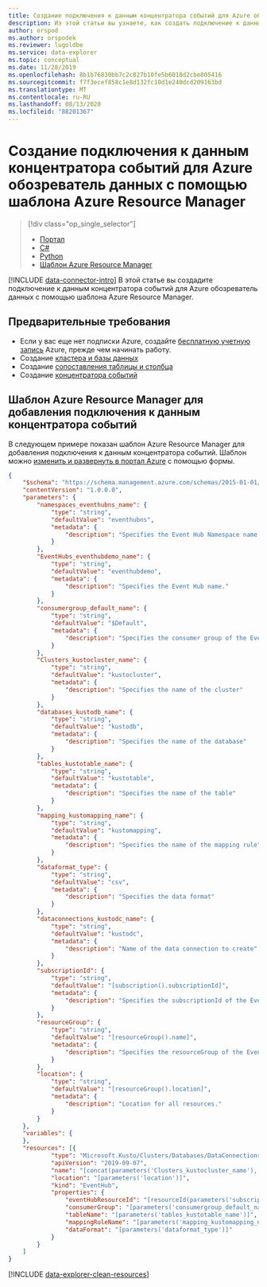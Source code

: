 ```yaml
---
title: Создание подключения к данным концентратора событий для Azure обозреватель данных с помощью шаблона Azure Resource Manager
description: Из этой статьи вы узнаете, как создать подключение к данным концентратора событий для Azure обозреватель данных с помощью шаблона Azure Resource Manager.
author: orspod
ms.author: orspodek
ms.reviewer: lugoldbe
ms.service: data-explorer
ms.topic: conceptual
ms.date: 11/28/2019
ms.openlocfilehash: 8b1b76830bb7c2c827b10fe5b6018d2cbe805416
ms.sourcegitcommit: f7f3ecef858c1e8d132fc10d1e240dcd209163bd
ms.translationtype: MT
ms.contentlocale: ru-RU
ms.lasthandoff: 08/13/2020
ms.locfileid: "88201367"
---
```

# <a name="create-an-event-hub-data-connection-for-azure-data-explorer-by-using-azure-resource-manager-template"></a>Создание подключения к данным концентратора событий для Azure обозреватель данных с помощью шаблона Azure Resource Manager

> [!div class="op_single_selector"]
> * [Портал](ingest-data-event-hub.md)
> * [C#](data-connection-event-hub-csharp.md)
> * [Python](data-connection-event-hub-python.md)
> * [Шаблон Azure Resource Manager](data-connection-event-hub-resource-manager.md)

[!INCLUDE [data-connector-intro](includes/data-connector-intro.md)] 
В этой статье вы создадите подключение к данным концентратора событий для Azure обозреватель данных с помощью шаблона Azure Resource Manager.

## <a name="prerequisites"></a>Предварительные требования

* Если у вас еще нет подписки Azure, создайте [бесплатную учетную запись](https://azure.microsoft.com/free/) Azure, прежде чем начинать работу.
* Создание [кластера и базы данных](create-cluster-database-portal.md)
* Создание [сопоставления таблицы и столбца](ingest-data-event-hub.md#create-a-target-table-in-azure-data-explorer)
* Создание [концентратора событий](https://docs.microsoft.com/azure/event-hubs/event-hubs-create)

## <a name="azure-resource-manager-template-for-adding-an-event-hub-data-connection"></a>Шаблон Azure Resource Manager для добавления подключения к данным концентратора событий

В следующем примере показан шаблон Azure Resource Manager для добавления подключения к данным концентратора событий.  Шаблон можно [изменить и развернуть в портал Azure](/azure/azure-resource-manager/resource-manager-quickstart-create-templates-use-the-portal#edit-and-deploy-the-template) с помощью формы.

```json
{
    "$schema": "https://schema.management.azure.com/schemas/2015-01-01/deploymentTemplate.json#",
    "contentVersion": "1.0.0.0",
    "parameters": {
        "namespaces_eventhubns_name": {
            "type": "string",
            "defaultValue": "eventhubns",
            "metadata": {
                "description": "Specifies the Event Hub Namespace name."
            }
        },
        "EventHubs_eventhubdemo_name": {
            "type": "string",
            "defaultValue": "eventhubdemo",
            "metadata": {
                "description": "Specifies the Event Hub name."
            }
        },
        "consumergroup_default_name": {
            "type": "string",
            "defaultValue": "$Default",
            "metadata": {
                "description": "Specifies the consumer group of the Event Hub."
            }
        },
        "Clusters_kustocluster_name": {
            "type": "string",
            "defaultValue": "kustocluster",
            "metadata": {
                "description": "Specifies the name of the cluster"
            }
        },
        "databases_kustodb_name": {
            "type": "string",
            "defaultValue": "kustodb",
            "metadata": {
                "description": "Specifies the name of the database"
            }
        },
        "tables_kustotable_name": {
            "type": "string",
            "defaultValue": "kustotable",
            "metadata": {
                "description": "Specifies the name of the table"
            }
        },
        "mapping_kustomapping_name": {
            "type": "string",
            "defaultValue": "kustomapping",
            "metadata": {
                "description": "Specifies the name of the mapping rule"
            }
        },
        "dataformat_type": {
            "type": "string",
            "defaultValue": "csv",
            "metadata": {
                "description": "Specifies the data format"
            }
        },
        "dataconnections_kustodc_name": {
            "type": "string",
            "defaultValue": "kustodc",
            "metadata": {
                "description": "Name of the data connection to create"
            }
        },
        "subscriptionId": {
            "type": "string",
            "defaultValue": "[subscription().subscriptionId]",
            "metadata": {
                "description": "Specifies the subscriptionId of the Event Hub"
            }
        },
        "resourceGroup": {
            "type": "string",
            "defaultValue": "[resourceGroup().name]",
            "metadata": {
                "description": "Specifies the resourceGroup of the Event Hub"
            }
        },
        "location": {
            "type": "string",
            "defaultValue": "[resourceGroup().location]",
            "metadata": {
                "description": "Location for all resources."
            }
        }
    },
    "variables": {
    },
    "resources": [{
            "type": "Microsoft.Kusto/Clusters/Databases/DataConnections",
            "apiVersion": "2019-09-07",
            "name": "[concat(parameters('Clusters_kustocluster_name'), '/', parameters('databases_kustodb_name'), '/', parameters('dataconnections_kustodc_name'))]",
            "location": "[parameters('location')]",
            "kind": "EventHub",
            "properties": {
                "eventHubResourceId": "[resourceId(parameters('subscriptionId'), parameters('resourceGroup'), 'Microsoft.EventHub/namespaces/eventhubs', parameters('namespaces_eventhubns_name'), parameters('EventHubs_eventhubdemo_name'))]",
                "consumerGroup": "[parameters('consumergroup_default_name')]",
                "tableName": "[parameters('tables_kustotable_name')]",
                "mappingRuleName": "[parameters('mapping_kustomapping_name')]",
                "dataFormat": "[parameters('dataformat_type')]"
            }
        }
    ]
}
```

[!INCLUDE [data-explorer-clean-resources](includes/data-explorer-clean-resources.md)]
